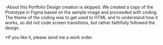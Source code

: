 -About this Portfolio
Design creation is skipped. We created a copy of the Prototype in Figma based on the sample image and proceeded with coding.
The theme of the coding was to get used to HTML and to understand how it works, so  did not code screen transitions, but rather faithfully followed the design.

*If you like it, please send me a work order.
